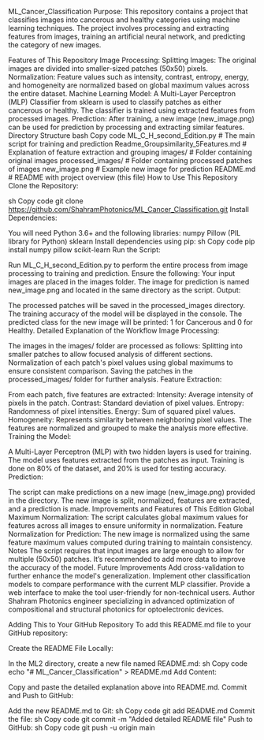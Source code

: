 ML_Cancer_Classification
Purpose: This repository contains a project that classifies images into cancerous and healthy categories using machine learning techniques. The project involves processing and extracting features from images, training an artificial neural network, and predicting the category of new images.

Features of This Repository
Image Processing:
Splitting Images: The original images are divided into smaller-sized patches (50x50) pixels.
Normalization: Feature values such as intensity, contrast, entropy, energy, and homogeneity are normalized based on global maximum values across the entire dataset.
Machine Learning Model:
A Multi-Layer Perceptron (MLP) Classifier from sklearn is used to classify patches as either cancerous or healthy.
The classifier is trained using extracted features from processed images.
Prediction:
After training, a new image (new_image.png) can be used for prediction by processing and extracting similar features.
Directory Structure
bash
Copy code
ML_C_H_second_Edition.py          # The main script for training and prediction
Readme_Groupsimilarity_5Features.md # Explanation of feature extraction and grouping
images/                           # Folder containing original images
processed_images/                 # Folder containing processed patches of images
new_image.png                     # Example new image for prediction
README.md                         # README with project overview (this file)
How to Use This Repository
Clone the Repository:

sh
Copy code
git clone https://github.com/ShahramPhotonics/ML_Cancer_Classification.git
Install Dependencies:

You will need Python 3.6+ and the following libraries:
numpy
Pillow (PIL library for Python)
sklearn
Install dependencies using pip:
sh
Copy code
pip install numpy pillow scikit-learn
Run the Script:

Run ML_C_H_second_Edition.py to perform the entire process from image processing to training and prediction.
Ensure the following:
Your input images are placed in the images folder.
The image for prediction is named new_image.png and located in the same directory as the script.
Output:

The processed patches will be saved in the processed_images directory.
The training accuracy of the model will be displayed in the console.
The predicted class for the new image will be printed: 1 for Cancerous and 0 for Healthy.
Detailed Explanation of the Workflow
Image Processing:

The images in the images/ folder are processed as follows:
Splitting into smaller patches to allow focused analysis of different sections.
Normalization of each patch's pixel values using global maximums to ensure consistent comparison.
Saving the patches in the processed_images/ folder for further analysis.
Feature Extraction:

From each patch, five features are extracted:
Intensity: Average intensity of pixels in the patch.
Contrast: Standard deviation of pixel values.
Entropy: Randomness of pixel intensities.
Energy: Sum of squared pixel values.
Homogeneity: Represents similarity between neighboring pixel values.
The features are normalized and grouped to make the analysis more effective.
Training the Model:

A Multi-Layer Perceptron (MLP) with two hidden layers is used for training.
The model uses features extracted from the patches as input.
Training is done on 80% of the dataset, and 20% is used for testing accuracy.
Prediction:

The script can make predictions on a new image (new_image.png) provided in the directory.
The new image is split, normalized, features are extracted, and a prediction is made.
Improvements and Features of This Edition
Global Maximum Normalization: The script calculates global maximum values for features across all images to ensure uniformity in normalization.
Feature Normalization for Prediction: The new image is normalized using the same feature maximum values computed during training to maintain consistency.
Notes
The script requires that input images are large enough to allow for multiple (50x50) patches.
It’s recommended to add more data to improve the accuracy of the model.
Future Improvements
Add cross-validation to further enhance the model's generalization.
Implement other classification models to compare performance with the current MLP classifier.
Provide a web interface to make the tool user-friendly for non-technical users.
Author
Shahram
Photonics engineer specializing in advanced optimization of compositional and structural photonics for optoelectronic devices.

Adding This to Your GitHub Repository
To add this README.md file to your GitHub repository:

Create the README File Locally:

In the ML2 directory, create a new file named README.md:
sh
Copy code
echo "# ML_Cancer_Classification" > README.md
Add Content:

Copy and paste the detailed explanation above into README.md.
Commit and Push to GitHub:

Add the new README.md to Git:
sh
Copy code
git add README.md
Commit the file:
sh
Copy code
git commit -m "Added detailed README file"
Push to GitHub:
sh
Copy code
git push -u origin main
